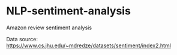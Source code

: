 # NLP-sentiment-analysis
Amazon review sentiment analysis

Data source: https://www.cs.jhu.edu/~mdredze/datasets/sentiment/index2.html
